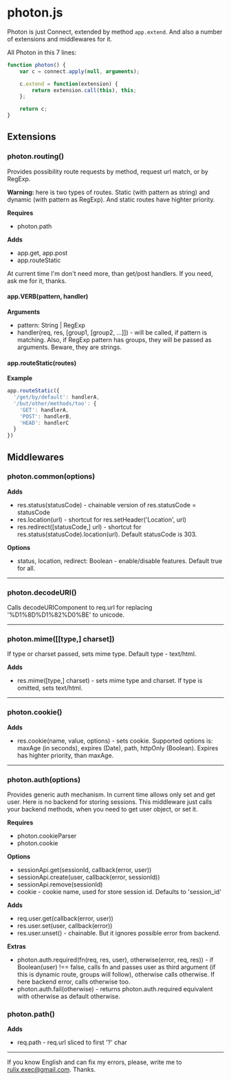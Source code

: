 # photon.js

Photon is just Connect, extended by method `app.extend`. And also a number of extensions and middlewares for it.

All Photon in this 7 lines:

```javascript
function photon() {
    var c = connect.apply(null, arguments);

    c.extend = function(extension) {
        return extension.call(this), this;
    };

    return c;
}
```

## Extensions
### photon.routing()

Provides possibility route requests by method, request url match, or by RegExp.

**Warning:** here is two types of routes. Static (with pattern as string) and dynamic (with pattern as RegExp). And static routes have highter priority.

__Requires__
* photon.path

__Adds__
* app.get, app.post
* app.routeStatic

At current time I'm don't need more, than get/post handlers. If you need, ask me for it, thanks.

#### app.VERB(pattern, handler)

__Arguments__

* pattern: String | RegExp
* handler(req, res, [group1, [group2, ...]]) - will be called, if pattern is matching. Also, if RegExp pattern has groups, they will be passed as arguments. Beware, they are strings.

#### app.routeStatic(routes)

__Example__

```javascript
app.routeStatic({
  '/get/by/default': handlerA,
  '/but/other/methods/too': {
    'GET': handlerA,
    'POST': handlerB,
    'HEAD': handlerC
  }
})
```

## Middlewares
### photon.common(options)

__Adds__
* res.status(statusCode) - chainable version of res.statusCode = statusCode
* res.location(url) - shortcut for res.setHeader('Location', url)
* res.redirect([statusCode,] url) - shortcut for res.status(statusCode).location(url). Default statusCode is 303. 

__Options__

* status, location, redirect: Boolean - enable/disable features. Default true for all.

----------------------------------------

### photon.decodeURI()

Calls decodeURIComponent to req.url for replacing '%D1%8D%D1%82%D0%BE' to unicode.

----------------------------------------

### photon.mime([[type,] charset])

If type or charset passed, sets mime type. Default type - text/html.

__Adds__
* res.mime([type,] charset) - sets mime type and charset. If type is omitted, sets text/html.

----------------------------------------

### photon.cookie()

__Adds__
* res.cookie(name, value, options) - sets cookie. Supported options is: maxAge (in seconds), expires (Date), path, httpOnly (Boolean). Expires has highter priority, than maxAge.

----------------------------------------

### photon.auth(options)

Provides generic auth mechanism. In current time allows only set and get user. Here is no backend for storing sessions. This middleware just calls your backend methods, when you need to get user object, or set it.

__Requires__
* photon.cookieParser
* photon.cookie

__Options__
* sessionApi.get(sessionId, callback(error, user))
* sessionApi.create(user, callback(error, sessionId))
* sessionApi.remove(sessionId)
* cookie - cookie name, used for store session id. Defaults to 'session_id'

__Adds__
* req.user.get(callback(error, user))
* res.user.set(user, callback(error))
* res.user.unset() - chainable. But it ignores possible error from backend.

__Extras__
* photon.auth.required(fn(req, res, user), otherwise(error, req, res)) - if Boolean(user) !== false, calls fn and passes user as third argument (if this is dynamic route, groups will follow), otherwise calls otherwise. If here backend error, calls otherwise too.
* photon.auth.fail(otherwise) - returns photon.auth.required equivalent with otherwise as default otherwise.

### photon.path()

__Adds__
* req.path - req.url sliced to first '?' char

----------------------------------------

If you know English and can fix my errors, please, write me to [rulix.exec@gmail.com](mailto:rulix.exec@gmail.com). Thanks.
